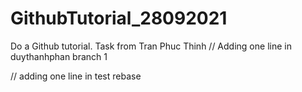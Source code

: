 # GithubTutorial_28092021
Do a Github tutorial. Task from Tran Phuc Thinh
// Adding one line in duythanhphan branch 1

// adding one line in test rebase

